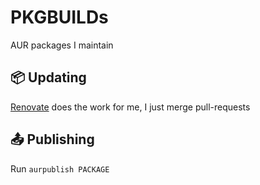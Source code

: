 # PKGBUILDs

AUR packages I maintain

## 📦 Updating

[Renovate](.github/renovate.json5) does the work for me, I just merge pull-requests

## 📤 Publishing

Run `aurpublish PACKAGE`
